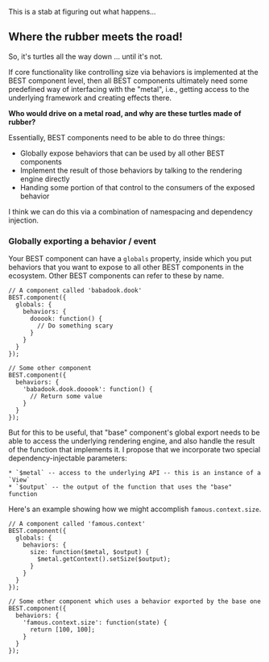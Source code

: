 This is a stab at figuring out what happens...

## Where the rubber meets the road!

So, it's turtles all the way down ... until it's not.

If core functionality like controlling size via behaviors is implemented at the BEST component level, then all BEST components ultimately need some predefined way of interfacing with the "metal", i.e., getting access to the underlying framework and creating effects there.

**Who would drive on a metal road, and why are these turtles made of rubber?**

Essentially, BEST components need to be able to do three things:

* Globally expose behaviors that can be used by all other BEST components
* Implement the result of those behaviors by talking to the rendering engine directly
* Handing some portion of that control to the consumers of the exposed behavior

I think we can do this via a combination of namespacing and dependency injection.

### Globally exporting a behavior / event

Your BEST component can have a `globals` property, inside which you put behaviors that you want to expose to all other BEST components in the ecosystem. Other BEST components can refer to these by name.

    // A component called 'babadook.dook'
    BEST.component({
      globals: {
        behaviors: {
          dooook: function() {
            // Do something scary
          }
        }
      }
    });

    // Some other component
    BEST.component({
      behaviors: {
        'babadook.dook.dooook': function() {
          // Return some value
        }
      }
    });

But for this to be useful, that "base" component's global export needs to be able to access the underlying rendering engine, and also handle the result of the function that implements it. I propose that we incorporate two special dependency-injectable parameters:

    * `$metal` -- access to the underlying API -- this is an instance of a `View`
    * `$output` -- the output of the function that uses the "base" function

Here's an example showing how we might accomplish `famous.context.size`.

    // A component called 'famous.context'
    BEST.component({
      globals: {
        behaviors: {
          size: function($metal, $output) {
            $metal.getContext().setSize($output);
          }
        }
      }
    });

    // Some other component which uses a behavior exported by the base one
    BEST.component({
      behaviors: {
        'famous.context.size': function(state) {
          return [100, 100];
        }
      }
    });
